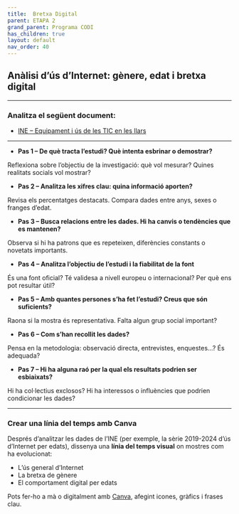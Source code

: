```yaml
---
title:  Bretxa Digital
parent: ETAPA 2
grand_parent: Programa CODI
has_children: true
layout: default
nav_order: 40
---
```



## **Anàlisi d’ús d’Internet: gènere, edat i bretxa digital**

---

### **Analitza el següent document:**

- [INE – Equipament i ús de les TIC en les llars](https://www.ine.es/ss/Satellite?L=es_ES&c=INESeccion_C&cid=1259925528782&p=1254735110672&pagename=ProductosYServicios%2FPYSLayout)

---

- **Pas 1 – De què tracta l’estudi? Què intenta esbrinar o demostrar?**

Reflexiona sobre l’objectiu de la investigació: què vol mesurar? Quines realitats socials vol mostrar?



- **Pas 2 – Analitza les xifres clau: quina informació aporten?**

Revisa els percentatges destacats. Compara dades entre anys, sexes o franges d’edat.


- **Pas 3 – Busca relacions entre les dades. Hi ha canvis o tendències que es mantenen?**

Observa si hi ha patrons que es repeteixen, diferències constants o novetats importants.



- **Pas 4 – Analitza l’objectiu de l’estudi i la fiabilitat de la font**

És una font oficial? Té validesa a nivell europeu o internacional? Per què ens pot resultar útil?



- **Pas 5 – Amb quantes persones s’ha fet l’estudi? Creus que són suficients?**

Raona si la mostra és representativa. Falta algun grup social important?



- **Pas 6 – Com s’han recollit les dades?**

Pensa en la metodologia: observació directa, entrevistes, enquestes...? És adequada?


- **Pas 7 – Hi ha alguna raó per la qual els resultats podrien ser esbiaixats?**

Hi ha col·lectius exclosos? Hi ha interessos o influències que podrien condicionar les dades?

---

### **Crear una línia del temps amb Canva**

Després d’analitzar les dades de l’INE (per exemple, la sèrie 2019-2024 d’ús d’Internet per edats), dissenya una **línia del temps visual** on mostres com ha evolucionat:

* L’ús general d’Internet
* La bretxa de gènere
* El comportament digital per edats

Pots fer-ho a mà o digitalment amb [Canva](https://www.canva.com/), afegint icones, gràfics i frases clau.

